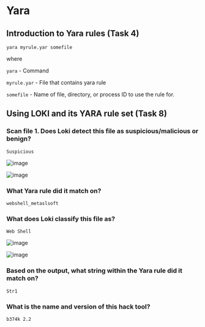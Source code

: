 # Yara

## Introduction to Yara rules (Task 4)

`yara myrule.yar somefile`

where 

`yara` - Command

`myrule.yar` - File that contains yara rule

`somefile` - Name of file, directory, or process ID to use the rule for.

## Using LOKI and its YARA rule set (Task 8)

### Scan file 1. Does Loki detect this file as suspicious/malicious or benign?

    Suspicious

![image](https://github.com/tousif13/TryHackMe_Writeups/assets/33444140/6899ac8d-6b64-4582-a5b7-32554bcba8b8)

![image](https://github.com/tousif13/TryHackMe_Writeups/assets/33444140/8d4b9f48-a7a0-4486-a78f-4477caa93c7e)

### What Yara rule did it match on?

    webshell_metaslsoft
    


### What does Loki classify this file as?

    Web Shell
    
![image](https://github.com/tousif13/TryHackMe_Writeups/assets/33444140/23244ca9-88c5-4f8e-9c74-70b043c00835)

![image](https://github.com/tousif13/TryHackMe_Writeups/assets/33444140/670ce0b3-bd0d-40fd-a246-7b66517ced2e)

### Based on the output, what string within the Yara rule did it match on?

    Str1
    
### What is the name and version of this hack tool?

    b374k 2.2
